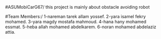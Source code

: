 #ASUMobiCarG67/
this project is mainly about obstacle avoiding robot

#Team Members:/
1-nareman tarek allam yossef.
2-yara isamel fekry mohamed.
3-yara magdy mostafa mahmoud.
4-hana hany mohamed essmat.
5-heba allah mohamed abdelkarem.
6-noran mohamed abdelaziz attia.
